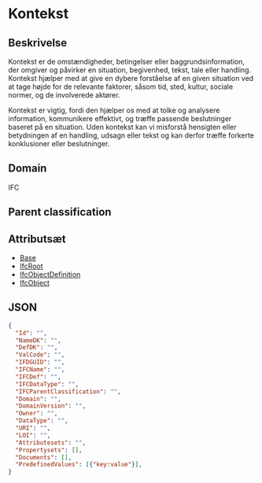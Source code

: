 # Kontekst

## Beskrivelse

Kontekst er de omstændigheder, betingelser eller baggrundsinformation, der omgiver og påvirker en situation, begivenhed, tekst, tale eller handling. Kontekst hjælper med at give en dybere forståelse af en given situation ved at tage højde for de relevante faktorer, såsom tid, sted, kultur, sociale normer, og de involverede aktører.

Kontekst er vigtig, fordi den hjælper os med at tolke og analysere information, kommunikere effektivt, og træffe passende beslutninger baseret på en situation. Uden kontekst kan vi misforstå hensigten eller betydningen af en handling, udsagn eller tekst og kan derfor træffe forkerte konklusioner eller beslutninger.

## Domain

IFC

## Parent classification

## Attributsæt

- [Base](../../../GroupsOfAttributes/Base.md)
- [IfcRoot](../../../GroupsOfAttributes/IfcRoot.md)
- [IfcObjectDefinition](../../../GroupsOfAttributes/IfcObjectDefinition.md)
- [IfcObject](../../../GroupsOfAttributes/IfcObject.md)

## JSON

```json
{
  "Id": "",
  "NameDK": "",
  "DefDK": "",
  "ValCode": "",
  "IFDGUID": "",
  "IFCName": "",
  "IFCDef": "",
  "IFCDataType": "",
  "IFCParentClassification": "",
  "Domain": "",
  "DomainVersion": "",
  "Owner": "",
  "DataType": "",
  "URI": "",
  "LOI": "",
  "Attributesets": "",
  "Propertysets": [],
  "Documents": [],
  "PredefinedValues": [{"key:value"}],
}
```
